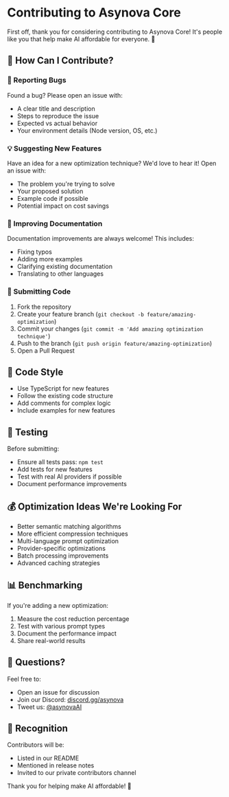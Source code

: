 # Contributing to Asynova Core

First off, thank you for considering contributing to Asynova Core! It's people like you that help make AI affordable for everyone. 🚀

## 🤝 How Can I Contribute?

### 🐛 Reporting Bugs

Found a bug? Please open an issue with:
- A clear title and description
- Steps to reproduce the issue
- Expected vs actual behavior
- Your environment details (Node version, OS, etc.)

### 💡 Suggesting New Features

Have an idea for a new optimization technique? We'd love to hear it! Open an issue with:
- The problem you're trying to solve
- Your proposed solution
- Example code if possible
- Potential impact on cost savings

### 📝 Improving Documentation

Documentation improvements are always welcome! This includes:
- Fixing typos
- Adding more examples
- Clarifying existing documentation
- Translating to other languages

### 🚀 Submitting Code

1. Fork the repository
2. Create your feature branch (`git checkout -b feature/amazing-optimization`)
3. Commit your changes (`git commit -m 'Add amazing optimization technique'`)
4. Push to the branch (`git push origin feature/amazing-optimization`)
5. Open a Pull Request

## 📏 Code Style

- Use TypeScript for new features
- Follow the existing code structure
- Add comments for complex logic
- Include examples for new features

## 🧪 Testing

Before submitting:
- Ensure all tests pass: `npm test`
- Add tests for new features
- Test with real AI providers if possible
- Document performance improvements

## 💰 Optimization Ideas We're Looking For

- Better semantic matching algorithms
- More efficient compression techniques
- Multi-language prompt optimization
- Provider-specific optimizations
- Batch processing improvements
- Advanced caching strategies

## 📊 Benchmarking

If you're adding a new optimization:
1. Measure the cost reduction percentage
2. Test with various prompt types
3. Document the performance impact
4. Share real-world results

## 🤔 Questions?

Feel free to:
- Open an issue for discussion
- Join our Discord: [discord.gg/asynova](https://discord.gg/asynova)
- Tweet us: [@asynovaAI](https://twitter.com/asynovaAI)

## 🎉 Recognition

Contributors will be:
- Listed in our README
- Mentioned in release notes
- Invited to our private contributors channel

Thank you for helping make AI affordable! 💙